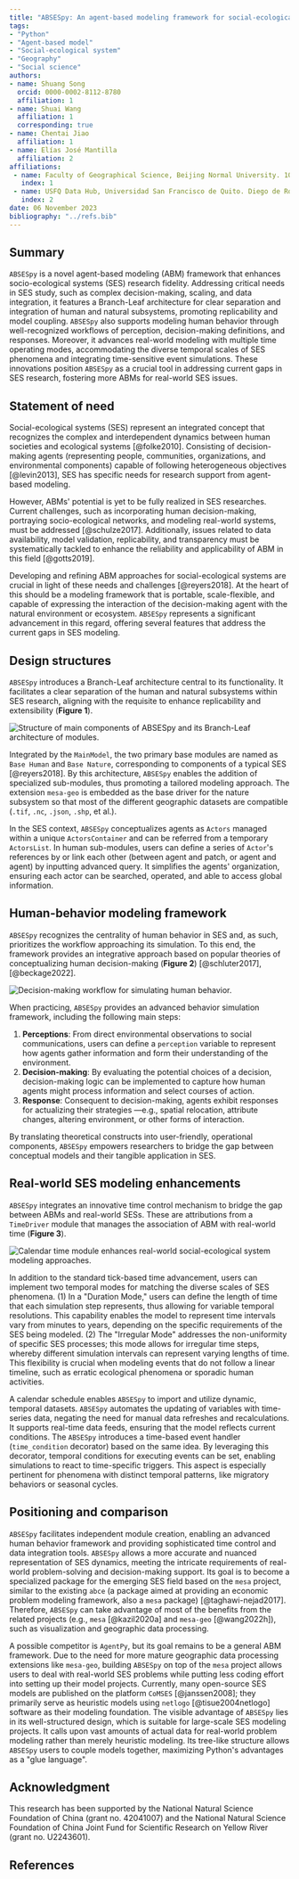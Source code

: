 ```yaml
---
title: "ABSESpy: An agent-based modeling framework for social-ecological systems"
tags:
- "Python"
- "Agent-based model"
- "Social-ecological system"
- "Geography"
- "Social science"
authors:
- name: Shuang Song
  orcid: 0000-0002-8112-8780
  affiliation: 1
- name: Shuai Wang
  affiliation: 1
  corresponding: true
- name: Chentai Jiao
  affiliation: 1
- name: Elías José Mantilla
  affiliation: 2
affiliations:
 - name: Faculty of Geographical Science, Beijing Normal University. 100875, Beijing, China.
   index: 1
 - name: USFQ Data Hub, Universidad San Francisco de Quito. Diego de Robles s/n y Pampite. Quito, Ecuador.
   index: 2
date: 06 November 2023
bibliography: "../refs.bib"
---
```


## Summary

`ABSESpy` is a novel agent-based modeling (ABM) framework that enhances socio-ecological systems (SES) research fidelity. Addressing critical needs in SES study, such as complex decision-making, scaling, and data integration, it features a Branch-Leaf architecture for clear separation and integration of human and natural subsystems, promoting replicability and model coupling. `ABSESpy` also supports modeling human behavior through well-recognized workflows of perception, decision-making definitions, and responses. Moreover, it advances real-world modeling with multiple time operating modes, accommodating the diverse temporal scales of SES phenomena and integrating time-sensitive event simulations. These innovations position `ABSESpy` as a crucial tool in addressing current gaps in SES research, fostering more ABMs for real-world SES issues.

## Statement of need

Social-ecological systems (SES) represent an integrated concept that recognizes the complex and interdependent dynamics between human societies and ecological systems [@folke2010]. Consisting of decision-making agents (representing people, communities, organizations, and environmental components) capable of following heterogeneous objectives [@levin2013], SES has specific needs for research support from agent-based modeling.

However, ABMs' potential is yet to be fully realized in SES researches. Current challenges, such as incorporating human decision-making, portraying socio-ecological networks, and modeling real-world systems, must be addressed [@schulze2017]. Additionally, issues related to data availability, model validation, replicability, and transparency must be systematically tackled to enhance the reliability and applicability of ABM in this field [@gotts2019].

Developing and refining ABM approaches for social-ecological systems are crucial in light of these needs and challenges [@reyers2018]. At the heart of this should be a modeling framework that is portable, scale-flexible, and capable of expressing the interaction of the decision-making agent with the natural environment or ecosystem. `ABSESpy` represents a significant advancement in this regard, offering several features that address the current gaps in SES modeling.

## Design structures

`ABSESpy` introduces a Branch-Leaf architecture central to its functionality. It facilitates a clear separation of the human and natural subsystems within SES research, aligning with the requisite to enhance replicability and extensibility (**Figure 1**).

![Structure of main components of `ABSESpy` and its Branch-Leaf architecture of modules.](structure.png)

Integrated by the `MainModel`, the two primary base modules are named as `Base Human` and `Base Nature`, corresponding to components of a typical SES [@reyers2018]. By this architecture, `ABSESpy` enables the addition of specialized sub-modules, thus promoting a tailored modeling approach. The extension `mesa-geo` is embedded as the base driver for the nature subsystem so that most of the different geographic datasets are compatible (`.tif`, `.nc`, `.json`, `.shp`, et al.).

In the SES context, `ABSESpy` conceptualizes agents as `Actors` managed within a unique `ActorsContainer` and can be referred from a temporary `ActorsList`. In human sub-modules, users can define a series of `Actor`'s references by or link each other (between agent and patch, or agent and agent) by inputting advanced query. It simplifies the agents' organization, ensuring each actor can be searched, operated, and able to access global information.

## Human-behavior modeling framework

`ABSESpy` recognizes the centrality of human behavior in SES and, as such, prioritizes the workflow approaching its simulation. To this end, the framework provides an integrative approach based on popular theories of conceptualizing human decision-making (**Figure 2**) [@schluter2017], [@beckage2022].

![Decision-making workflow for simulating human behavior.](decision-making.png)

When practicing, `ABSESpy` provides an advanced behavior simulation framework, including the following main steps:

1. **Perceptions**: From direct environmental observations to social communications, users can define a `perception` variable to represent how agents gather information and form their understanding of the environment.
2. **Decision-making**: By evaluating the potential choices of a decision, decision-making logic can be implemented to capture how human agents might process information and select courses of action.
3. **Response**: Consequent to decision-making, agents exhibit responses for actualizing their strategies —e.g., spatial relocation, attribute changes, altering environment, or other forms of interaction.

By translating theoretical constructs into user-friendly, operational components, `ABSESpy` empowers researchers to bridge the gap between conceptual models and their tangible application in SES.

## Real-world SES modeling enhancements

`ABSESpy` integrates an innovative time control mechanism to bridge the gap between ABMs and real-world SESs. These are attributions from a `TimeDriver` module that manages the association of ABM with real-world time (**Figure 3**).

![Calendar time module enhances real-world social-ecological system modeling approaches.](real-world.png)

In addition to the standard tick-based time advancement, users can implement two temporal modes for matching the diverse scales of SES phenomena. (1) In a "Duration Mode," users can define the length of time that each simulation step represents, thus allowing for variable temporal resolutions. This capability enables the model to represent time intervals vary from minutes to years, depending on the specific requirements of the SES being modeled. (2) The "Irregular Mode" addresses the non-uniformity of specific SES processes; this mode allows for irregular time steps, whereby different simulation intervals can represent varying lengths of time. This flexibility is crucial when modeling events that do not follow a linear timeline, such as erratic ecological phenomena or sporadic human activities.

A calendar schedule enables `ABSESpy` to import and utilize dynamic, temporal datasets. `ABSESpy` automates the updating of variables with time-series data, negating the need for manual data refreshes and recalculations. It supports real-time data feeds, ensuring that the model reflects current conditions. The `ABSESpy` introduces a time-based event handler (`time_condition` decorator) based on the same idea. By leveraging this decorator, temporal conditions for executing events can be set, enabling simulations to react to time-specific triggers. This aspect is especially pertinent for phenomena with distinct temporal patterns, like migratory behaviors or seasonal cycles.

## Positioning and comparison

`ABSESpy` facilitates independent module creation, enabling an advanced human behavior framework and providing sophisticated time control and data integration tools. `ABSESpy` allows a more accurate and nuanced representation of SES dynamics, meeting the intricate requirements of real-world problem-solving and decision-making support. Its goal is to become a specialized package for the emerging SES field based on the `mesa` project, similar to the existing `abce` (a package aimed at providing an economic problem modeling framework, also a `mesa` package) [@taghawi-nejad2017]. Therefore, `ABSESpy` can take advantage of most of the benefits from the related projects (e.g., `mesa` [@kazil2020a] and `mesa-geo` [@wang2022h]), such as visualization and geographic data processing.

A possible competitor is `AgentPy`, but its goal remains to be a general ABM framework. Due to the need for more mature geographic data processing extensions like `mesa-geo`, building `ABSESpy` on top of the `mesa` project allows users to deal with real-world SES problems while putting less coding effort into setting up their model projects. Currently, many open-source SES models are published on the platform `CoMSES` [@janssen2008]; they primarily serve as heuristic models using `netlogo` [@tisue2004netlogo] software as their modeling foundation. The visible advantage of `ABSESpy` lies in its well-structured design, which is suitable for large-scale SES modeling projects. It calls upon vast amounts of actual data for real-world problem modeling rather than merely heuristic modeling. Its tree-like structure allows `ABSESpy` users to couple models together, maximizing Python's advantages as a "glue language".

## Acknowledgment

This research has been supported by the National Natural Science Foundation of China (grant no. 42041007) and the National Natural Science Foundation of China Joint Fund for Scientific Research on Yellow River (grant no. U2243601).

## References
